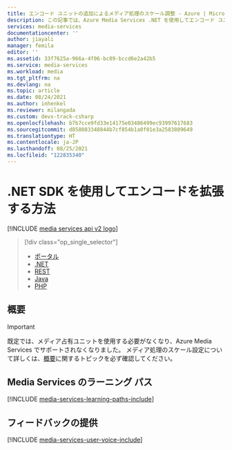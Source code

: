 ```yaml
---
title: エンコード ユニットの追加によるメディア処理のスケール調整 - Azure | Microsoft Docs
description: この記事では、Azure Media Services .NET を使用してエンコード ユニットを追加する方法について説明します。
services: media-services
documentationcenter: ''
author: jiayali
manager: femila
editor: ''
ms.assetid: 33f7625a-966a-4f06-bc09-bccd6e2a42b5
ms.service: media-services
ms.workload: media
ms.tgt_pltfrm: na
ms.devlang: na
ms.topic: article
ms.date: 08/24/2021
ms.author: inhenkel
ms.reviewer: milangada
ms.custom: devx-track-csharp
ms.openlocfilehash: b7b7cce9fd33e14175e03486499ec93997617683
ms.sourcegitcommit: d858083348844b7cf854b1a0f01e3a2583809649
ms.translationtype: HT
ms.contentlocale: ja-JP
ms.lasthandoff: 08/25/2021
ms.locfileid: "122835340"
---
```

# <a name="how-to-scale-encoding-with-net-sdk"></a>.NET SDK を使用してエンコードを拡張する方法

[!INCLUDE [media services api v2 logo](./includes/v2-hr.md)]

> [!div class="op_single_selector"]
> * [ポータル](media-services-portal-scale-media-processing.md)
> * [.NET](media-services-dotnet-encoding-units.md)
> * [REST](/rest/api/media/operations/encodingreservedunittype)
> * [Java](https://github.com/rnrneverdies/azure-sdk-for-media-services-java-samples)
> * [PHP](https://github.com/Azure/azure-sdk-for-php/tree/master/examples/MediaServices)

## <a name="overview"></a>概要
> [!IMPORTANT]
> 既定では、メディア占有ユニットを使用する必要がなくなり、Azure Media Services でサポートされなくなりました。 メディア処理のスケール設定について詳しくは、[概要](media-services-scale-media-processing-overview.md)に関するトピックを必ず確認してください。

## <a name="media-services-learning-paths"></a>Media Services のラーニング パス
[!INCLUDE [media-services-learning-paths-include](../../../includes/media-services-learning-paths-include.md)]

## <a name="provide-feedback"></a>フィードバックの提供
[!INCLUDE [media-services-user-voice-include](../../../includes/media-services-user-voice-include.md)]
